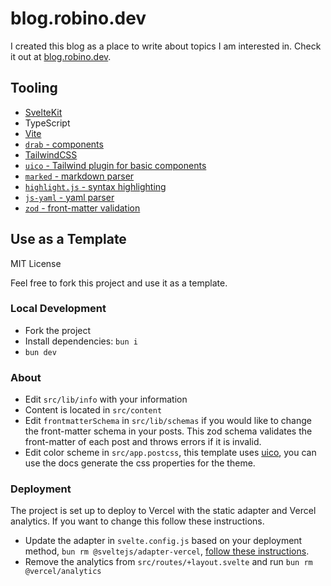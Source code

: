 # blog.robino.dev

I created this blog as a place to write about topics I am interested in. Check it out at [blog.robino.dev](https://blog.robino.dev/).

## Tooling

- [SvelteKit](https://kit.svelte.dev)
- TypeScript
- [Vite](https://github.com/vitejs/vite/tree/main/#readme)
- [`drab` - components](https://drab.robino.dev)
- [TailwindCSS](https://tailwindcss.com/)
- [`uico` - Tailwind plugin for basic components](https://uico.robino.dev)
- [`marked` - markdown parser](https://marked.js.org/)
- [`highlight.js` - syntax highlighting](https://highlightjs.org)
- [`js-yaml` - yaml parser](https://github.com/nodeca/js-yaml#readme)
- [`zod` - front-matter validation](https://zod.dev)

## Use as a Template

MIT License

Feel free to fork this project and use it as a template.

### Local Development

- Fork the project
- Install dependencies: `bun i`
- `bun dev`

### About

- Edit `src/lib/info` with your information
- Content is located in `src/content`
- Edit `frontmatterSchema` in `src/lib/schemas` if you would like to change the front-matter schema in your posts. This zod schema validates the front-matter of each post and throws errors if it is invalid.
- Edit color scheme in `src/app.postcss`, this template uses [uico](https://uico.robino.dev), you can use the docs generate the css properties for the theme.

### Deployment

The project is set up to deploy to Vercel with the static adapter and Vercel analytics. If you want to change this follow these instructions.

- Update the adapter in `svelte.config.js` based on your deployment method, `bun rm @sveltejs/adapter-vercel`, [follow these instructions](https://kit.svelte.dev/docs/adapters).
- Remove the analytics from `src/routes/+layout.svelte` and run `bun rm @vercel/analytics`

